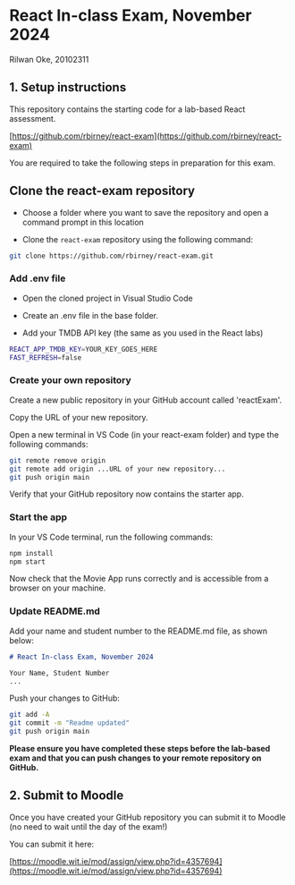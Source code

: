 # React In-class Exam, November 2024

Rilwan Oke, 20102311

## 1. Setup instructions

This repository contains the starting code for a lab-based React assessment. 

[https://github.com/rbirney/react-exam](https://github.com/rbirney/react-exam)

You are required to take the following steps in preparation for this exam.

## Clone the react-exam repository

- Choose a folder where you want to save the repository and open a command prompt in this location

- Clone the `react-exam` repository using the following command:

~~~bash
git clone https://github.com/rbirney/react-exam.git
~~~

### Add .env file

- Open the cloned project in Visual Studio Code

- Create an .env file in the base folder. 

- Add your TMDB API key (the same as you used in the React labs)

~~~bash
REACT_APP_TMDB_KEY=YOUR_KEY_GOES_HERE
FAST_REFRESH=false
~~~

### Create your own repository

Create a new public repository in your GitHub account called 'reactExam'.

Copy the URL of your new repository.

Open a new terminal in VS Code (in your react-exam folder) and type the following commands:

~~~bash
git remote remove origin
git remote add origin ...URL of your new repository...
git push origin main
~~~

Verify that your GitHub repository now contains the starter app.


### Start the app

In your VS Code terminal, run the following commands:

~~~bash
npm install
npm start
~~~

Now check that the Movie App runs correctly and is accessible from a browser on your machine.


### Update README.md

Add your name and student number to the README.md file, as shown below:

~~~markdown
# React In-class Exam, November 2024

Your Name, Student Number
...
~~~

Push your changes to GitHub:

~~~bash
git add -A
git commit -m "Readme updated"
git push origin main
~~~

**Please ensure you have completed these steps before the lab-based exam and that you can push changes to your remote repository on GitHub.**


## 2. Submit to Moodle

Once you have created your GitHub repository you can submit it to Moodle (no need to wait until the day of the exam!)

You can submit it here:

[https://moodle.wit.ie/mod/assign/view.php?id=4357694](https://moodle.wit.ie/mod/assign/view.php?id=4357694)